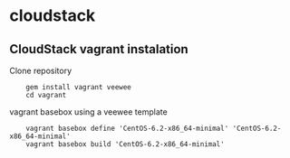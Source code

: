 # cloudstack

## CloudStack vagrant instalation


Clone repository

        gem install vagrant veewee
        cd vagrant
        
vagrant basebox using a veewee template        

        vagrant basebox define 'CentOS-6.2-x86_64-minimal' 'CentOS-6.2-x86_64-minimal'
        vagrant basebox build 'CentOS-6.2-x86_64-minimal'

